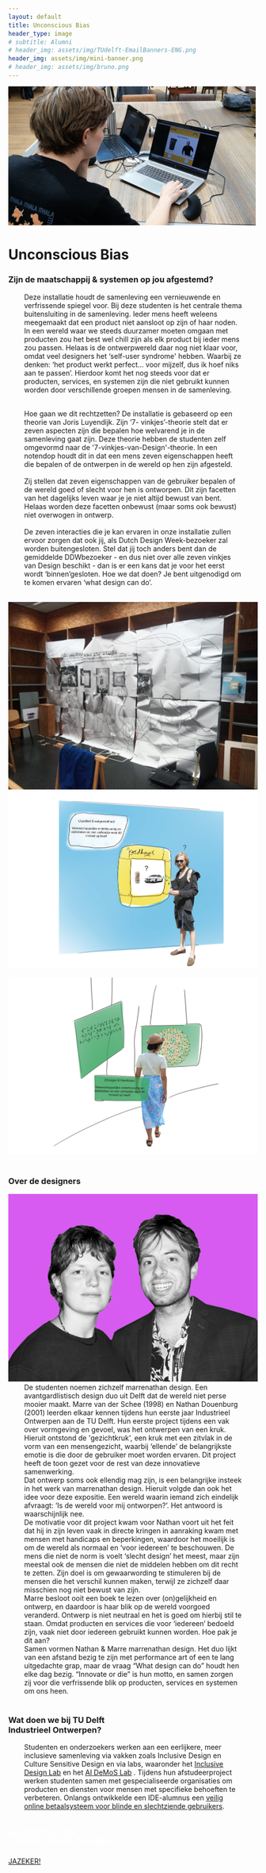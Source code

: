 ```yaml
---
layout: default
title: Unconscious Bias
header_type: image
# subtitle: Alumni
# header_img: assets/img/TUdelft-EmailBanners-ENG.png
header_img: assets/img/mini-banner.png
# header_img: assets/img/bruno.png
---
```


<!-- <img src="/assets/img/mini-banner.png" alt="Card image cap"> -->
<img src="/assets/img/03UnconsciousBias/UnconsciousBias001.jpg" alt="Card image cap"
  style="max-height:500px;
    max-width:500px;
    height:auto;
    width:auto;">
<br> 


<!-- ## Title 1 -->
<div class="card bias-card shadow">
<div class="card-body">
<h1 class="card-title text-center NeueMachina-project">Unconscious Bias</h1>
<h3 class="text-center NeueMachina-h4">Zijn de maatschappij & systemen op jou afgestemd?</h3>
  <div class="card-body text-center" style="margin-left: 2rem;margin-right: 2rem;">
Deze installatie houdt de samenleving een vernieuwende en verfrissende spiegel voor. Bij deze
studenten is het centrale thema buitensluiting in de samenleving. Ieder mens heeft weleens meegemaakt
dat een product niet aansloot op zijn of haar noden. In een wereld waar we steeds duurzamer moeten
omgaan met producten zou het best wel chill zijn als elk product bij ieder mens zou passen. Helaas is de
ontwerpwereld daar nog niet klaar voor, omdat veel designers het ‘self-user syndrome' hebben. Waarbij
ze denken: ‘het product werkt perfect… voor mijzelf, dus ik hoef niks aan te passen’. Hierdoor komt het
nog steeds voor dat er producten, services, en systemen zijn die niet gebruikt kunnen worden door
verschillende groepen mensen in de samenleving.<br>
<br>

Hoe gaan we dit rechtzetten? De installatie is gebaseerd op een theorie van Joris Luyendijk. Zijn ‘7-
vinkjes’-theorie stelt dat er zeven aspecten zijn die bepalen hoe welvarend je in de samenleving gaat zijn.
Deze theorie hebben de studenten zelf omgevormd naar de '7-vinkjes-van-Design'-theorie. In een
notendop houdt dit in dat een mens zeven eigenschappen heeft die bepalen of de ontwerpen in de wereld
op hen zijn afgesteld.<br><br>
Zij stellen dat zeven eigenschappen van de gebruiker bepalen of de wereld goed of slecht voor hen is
ontworpen. Dit zijn facetten van het dagelijks leven waar je je niet altijd bewust van bent. Helaas worden
deze facetten onbewust (maar soms ook bewust) niet overwogen in ontwerp.<br><br>
De zeven interacties die je kan ervaren in onze installatie zullen ervoor zorgen dat ook jij, als Dutch
Design Week-bezoeker zal worden buitengesloten. Stel dat jij toch anders bent dan de gemiddelde DDWbezoeker - en dus niet over alle zeven vinkjes van Design beschikt - dan is er een kans dat je voor het
eerst wordt ‘binnen’gesloten. Hoe we dat doen? Je bent uitgenodigd om te komen ervaren ‘what design
can do’.
  </div>
</div>
</div>
<br>
<div class="container">
  <div class="row">
    <div class="col-sm">
      <img src="/assets/img/03UnconsciousBias/UnconsciousBias002.jpg" alt="Card image cap">
    </div>
    <div class="col-sm">
      <img src="/assets/img/03UnconsciousBias/UnconsciousBias003.jpg" alt="Card image cap">
    </div>
  </div>
  <br>
  <div class="row">
    <div class="col-sm">
      <img src="/assets/img/03UnconsciousBias/UnconsciousBias004.jpg" alt="Card image cap">
    </div>
  </div>
</div>
<br>
<!-- ## Title 2 -->
<div class="card white-card shadow">
<div class="card-body">
<h3 class="card-title text-center NeueMachina-h3">Over de designers</h3>
<img src="/assets/img/03UnconsciousBias/UnconsciousBias-ProfileImage.jpg" alt="Card image cap">
  <div class="card-body text-center" style="margin-left: 2rem;margin-right: 2rem;">
De studenten noemen zichzelf marrenathan design. Een avantgardlistisch design duo uit Delft dat de
wereld niet perse mooier maakt. Marre van der Schee (1998) en Nathan Douenburg (2001) leerden
elkaar kennen tijdens hun eerste jaar Industrieel Ontwerpen aan de TU Delft. Hun eerste project tijdens
een vak over vormgeving en gevoel, was het ontwerpen van een kruk. Hieruit ontstond de 'gezichtkruk',
een kruk met een zitvlak in de vorm van een mensengezicht, waarbij ‘ellende’ de belangrijkste emotie is
die door de gebruiker moet worden ervaren. Dit project heeft de toon gezet voor de rest van deze
innovatieve samenwerking.<br>
Dat ontwerp soms ook ellendig mag zijn, is een belangrijke insteek in het werk van marrenathan design.
Hieruit volgde dan ook het idee voor deze expositie. Een wereld waarin iemand zich eindelijk afvraagt: ‘Is
de wereld voor mij ontworpen?’. Het antwoord is waarschijnlijk nee.<br>
De motivatie voor dit project kwam voor Nathan voort uit het feit dat hij in zijn leven vaak in directe
kringen in aanraking kwam met mensen met handicaps en beperkingen, waardoor het moeilijk is om de
wereld als normaal en ‘voor iedereen’ te beschouwen. De mens die niet de norm is voelt ‘slecht design’
het meest, maar zijn meestal ook de mensen die niet de middelen hebben om dit recht te zetten. Zijn doel
is om gewaarwording te stimuleren bij de mensen die het verschil kunnen maken, terwijl ze zichzelf daar
misschien nog niet bewust van zijn.<br>
Marre besloot ooit een boek te lezen over (on)gelijkheid en ontwerp, en daardoor is haar blik op de
wereld voorgoed veranderd. Ontwerp is niet neutraal en het is goed om hierbij stil te staan. Omdat
producten en services die voor ‘iedereen’ bedoeld zijn, vaak niet door iedereen gebruikt kunnen worden.
Hoe pak je dit aan?<br>
Samen vormen Nathan & Marre marrenathan design. Het duo lijkt van een afstand bezig te zijn met
performance art of een te lang uitgedachte grap, maar de vraag “What design can do” houdt hen elke dag
bezig. “Innovate or die” is hun motto, en samen zorgen zij voor die verfrissende blik op producten,
services en systemen om ons heen.
  </div>
</div>
</div>
<br>
<!-- ## Title 3   -->
<div class="card white-card shadow">
<div class="card-body">
<h3 class="card-title text-center NeueMachina-h3">Wat doen we bij TU Delft<br> Industrieel Ontwerpen?</h3>
  <div class="card-body text-center" style="margin-left: 2rem;margin-right: 2rem;">
Studenten en onderzoekers werken aan een eerlijkere, meer inclusieve samenleving via vakken
zoals Inclusive Design en Culture Sensitive Design en via labs, waaronder het 
<a href="https://delftdesignlabs.org/inclusive-design-lab/" target="_blank"><u>Inclusive Design Lab</u></a>
 en het 
 <a href="https://www.tudelft.nl/ai/ai-demos-lab" target="_blank"><u>AI DeMoS Lab</u></a>
 . Tijdens hun afstudeerproject werken studenten samen met
gespecialiseerde organisaties om producten en diensten voor mensen met specifieke behoeften
te verbeteren. Onlangs ontwikkelde een IDE-alumnus een 
<a href="https://delftdesignlabs.org/projects/thesis-blind-mobile-payment/" target="_blank"><u>veilig online betaalsysteem voor blinde en slechtziende gebruikers</u></a>.
  </div>
</div>
</div>
<br>
<div class="card text-center  blue-card shadow">
  <div class="card-body">
    <h5 class="card-title NeueMachina-h4" style="color:white;">MEER WETEN OVER <br>TU DELFT EN HIER STUDEREN?</h5>
    <a href="https://www.tudelft.nl/onderwijs/praktische-zaken/voorzieningen" class="btn btn-primary NeueMachina">JAZEKER!</a>
  </div>
</div>